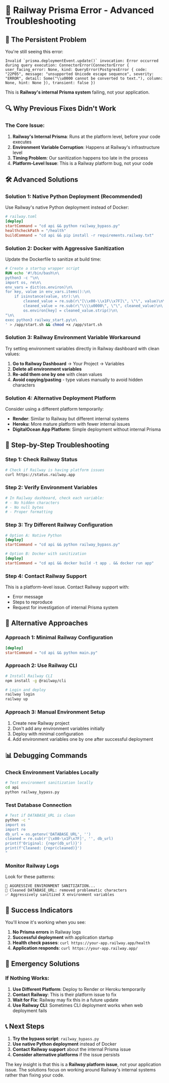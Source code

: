 # 🔧 Railway Prisma Error - Advanced Troubleshooting

## 🚨 The Persistent Problem

You're still seeing this error:
```
Invalid `prisma.deploymentEvent.update()` invocation: Error occurred during query execution: ConnectorError(ConnectorError { user_facing_error: None, kind: QueryError(PostgresError { code: "22P05", message: "unsupported Unicode escape sequence", severity: "ERROR", detail: Some("\\u0000 cannot be converted to text."), column: None, hint: None }), transient: false })
```

This is **Railway's internal Prisma system** failing, not your application.

## 🔍 Why Previous Fixes Didn't Work

### The Core Issue:
1. **Railway's Internal Prisma**: Runs at the platform level, before your code executes
2. **Environment Variable Corruption**: Happens at Railway's infrastructure level
3. **Timing Problem**: Our sanitization happens too late in the process
4. **Platform-Level Issue**: This is a Railway platform bug, not your code

## 🛠️ Advanced Solutions

### Solution 1: Native Python Deployment (Recommended)
Use Railway's native Python deployment instead of Docker:

```toml
# railway.toml
[deploy]
startCommand = "cd api && python railway_bypass.py"
healthcheckPath = "/health"
buildCommand = "cd api && pip install -r requirements.railway.txt"
```

### Solution 2: Docker with Aggressive Sanitization
Update the Dockerfile to sanitize at build time:

```dockerfile
# Create a startup wrapper script
RUN echo '#!/bin/bash\n\
python3 -c "\n\
import os, re\n\
env_vars = dict(os.environ)\n\
for key, value in env_vars.items():\n\
    if isinstance(value, str):\n\
        cleaned_value = re.sub(r\"[\\x00-\\x1F\\x7F]\", \"\", value)\n\
        cleaned_value = re.sub(r\"\\\\u0000\", \"\", cleaned_value)\n\
        os.environ[key] = cleaned_value.strip()\n\
"\n\
exec python3 railway_start.py\n\
' > /app/start.sh && chmod +x /app/start.sh
```

### Solution 3: Railway Environment Variable Workaround
Try setting environment variables directly in Railway dashboard with clean values:

1. **Go to Railway Dashboard** → Your Project → Variables
2. **Delete all environment variables**
3. **Re-add them one by one** with clean values
4. **Avoid copying/pasting** - type values manually to avoid hidden characters

### Solution 4: Alternative Deployment Platform
Consider using a different platform temporarily:

- **Render**: Similar to Railway but different internal systems
- **Heroku**: More mature platform with fewer internal issues
- **DigitalOcean App Platform**: Simple deployment without internal Prisma

## 🚀 Step-by-Step Troubleshooting

### Step 1: Check Railway Status
```bash
# Check if Railway is having platform issues
curl https://status.railway.app
```

### Step 2: Verify Environment Variables
```bash
# In Railway dashboard, check each variable:
# - No hidden characters
# - No null bytes
# - Proper formatting
```

### Step 3: Try Different Railway Configuration
```toml
# Option A: Native Python
[deploy]
startCommand = "cd api && python railway_bypass.py"

# Option B: Docker with sanitization
[deploy]
startCommand = "cd api && docker build -t app . && docker run app"
```

### Step 4: Contact Railway Support
This is a platform-level issue. Contact Railway support with:
- Error message
- Steps to reproduce
- Request for investigation of internal Prisma system

## 🔧 Alternative Approaches

### Approach 1: Minimal Railway Configuration
```toml
[deploy]
startCommand = "cd api && python main.py"
```

### Approach 2: Use Railway CLI
```bash
# Install Railway CLI
npm install -g @railway/cli

# Login and deploy
railway login
railway up
```

### Approach 3: Manual Environment Setup
1. Create new Railway project
2. Don't add any environment variables initially
3. Deploy with minimal configuration
4. Add environment variables one by one after successful deployment

## 📊 Debugging Commands

### Check Environment Variables Locally
```bash
# Test environment sanitization locally
cd api
python railway_bypass.py
```

### Test Database Connection
```bash
# Test if DATABASE_URL is clean
python -c "
import os
import re
db_url = os.getenv('DATABASE_URL', '')
cleaned = re.sub(r'[\x00-\x1F\x7F]', '', db_url)
print(f'Original: {repr(db_url)}')
print(f'Cleaned: {repr(cleaned)}')
"
```

### Monitor Railway Logs
Look for these patterns:
```
🚨 AGGRESSIVE ENVIRONMENT SANITIZATION...
🧹 Cleaned DATABASE_URL: removed problematic characters
✅ Aggressively sanitized X environment variables
```

## 🎯 Success Indicators

You'll know it's working when you see:
1. **No Prisma errors** in Railway logs
2. **Successful deployment** with application startup
3. **Health check passes**: `curl https://your-app.railway.app/health`
4. **Application responds**: `curl https://your-app.railway.app/`

## 🚨 Emergency Solutions

### If Nothing Works:

1. **Use Different Platform**: Deploy to Render or Heroku temporarily
2. **Contact Railway**: This is their platform issue to fix
3. **Wait for Fix**: Railway may fix this in a future update
4. **Use Railway CLI**: Sometimes CLI deployment works when web deployment fails

## 📞 Next Steps

1. **Try the bypass script**: `railway_bypass.py`
2. **Use native Python deployment** instead of Docker
3. **Contact Railway support** about the internal Prisma issue
4. **Consider alternative platforms** if the issue persists

The key insight is that this is a **Railway platform issue**, not your application issue. The solutions focus on working around Railway's internal systems rather than fixing your code. 
